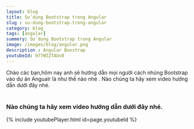 ```yaml
---
layout: blog
title: Sử dụng Bootstrap trong Angular  
slug : su-dung-bootstrap-trong-angular
category: blog
tags: [angular]
summery: Sử dụng Bootstrap trong Angular   
image: /images/blog/angular.png
description : Angular Boostrap 
youtubeId: 977WIZTAUv8
---
```

 
Chào các bạn,hôm nay anh sẽ hướng dẫn mọi người cách nhúng Bootstrap vào dự án Angualr là như thế nào nhé .
Nào chúng ta hãy xem video hướng dẫn dưới đây nhé.
<br><br>

### Nào chúng ta hãy xem video hướng dẫn dưới đây nhé.
{% include youtubePlayer.html id=page.youtubeId %}
